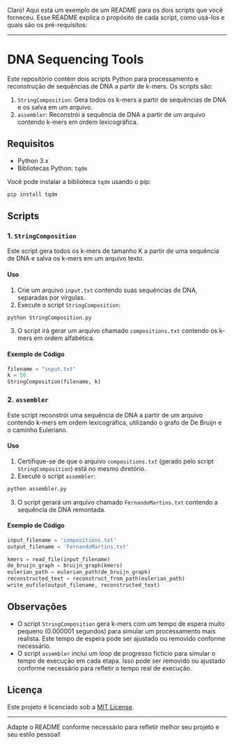 Claro! Aqui está um exemplo de um README para os dois scripts que você forneceu. Esse README explica o propósito de cada script, como usá-los e quais são os pré-requisitos:

---

# DNA Sequencing Tools

Este repositório contém dois scripts Python para processamento e reconstrução de sequências de DNA a partir de k-mers. Os scripts são:

1. `StringComposition`: Gera todos os k-mers a partir de sequências de DNA e os salva em um arquivo.
2. `assembler`: Reconstrói a sequência de DNA a partir de um arquivo contendo k-mers em ordem lexicográfica.

## Requisitos

- Python 3.x
- Bibliotecas Python: `tqdm`

Você pode instalar a biblioteca `tqdm` usando o pip:

```bash
pip install tqdm
```

## Scripts

### 1. `StringComposition`

Este script gera todos os k-mers de tamanho K a partir de uma sequência de DNA e salva os k-mers em um arquivo texto.

#### Uso

1. Crie um arquivo `input.txt` contendo suas sequências de DNA, separadas por vírgulas.
2. Execute o script `StringComposition`:

```python
python StringComposition.py
```

3. O script irá gerar um arquivo chamado `compositions.txt` contendo os k-mers em ordem alfabética.

#### Exemplo de Código

```python
filename = "input.txt"
k = 50
StringComposition(filename, k)
```

### 2. `assembler`

Este script reconstrói uma sequência de DNA a partir de um arquivo contendo k-mers em ordem lexicográfica, utilizando o grafo de De Bruijn e o caminho Euleriano.

#### Uso

1. Certifique-se de que o arquivo `compositions.txt` (gerado pelo script `StringComposition`) está no mesmo diretório.
2. Execute o script `assembler`:

```python
python assembler.py
```

3. O script gerará um arquivo chamado `FernandoMartins.txt` contendo a sequência de DNA remontada.

#### Exemplo de Código

```python
input_filename = 'compositions.txt'
output_filename = 'FernandoMartins.txt'

kmers = read_file(input_filename)
de_bruijn_graph = bruijn_graph(kmers)
eulerian_path = eulerian_path(de_bruijn_graph)
reconstructed_text = reconstruct_from_path(eulerian_path)
write_oufile(output_filename, reconstructed_text)
```

## Observações

- O script `StringComposition` gera k-mers com um tempo de espera muito pequeno (0.000001 segundos) para simular um processamento mais realista. Este tempo de espera pode ser ajustado ou removido conforme necessário.
- O script `assembler` inclui um loop de progresso fictício para simular o tempo de execução em cada etapa. Isso pode ser removido ou ajustado conforme necessário para refletir o tempo real de execução.

## Licença

Este projeto é licenciado sob a [MIT License](LICENSE).

---

Adapte o README conforme necessário para refletir melhor seu projeto e seu estilo pessoal!
